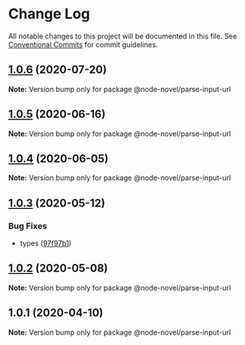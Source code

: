 # Change Log

All notable changes to this project will be documented in this file.
See [Conventional Commits](https://conventionalcommits.org) for commit guidelines.

## [1.0.6](https://github.com/bluelovers/ws-rest/compare/@node-novel/parse-input-url@1.0.5...@node-novel/parse-input-url@1.0.6) (2020-07-20)

**Note:** Version bump only for package @node-novel/parse-input-url





## [1.0.5](https://github.com/bluelovers/ws-rest/compare/@node-novel/parse-input-url@1.0.4...@node-novel/parse-input-url@1.0.5) (2020-06-16)

**Note:** Version bump only for package @node-novel/parse-input-url





## [1.0.4](https://github.com/bluelovers/ws-rest/compare/@node-novel/parse-input-url@1.0.3...@node-novel/parse-input-url@1.0.4) (2020-06-05)

**Note:** Version bump only for package @node-novel/parse-input-url





## [1.0.3](https://github.com/bluelovers/ws-rest/compare/@node-novel/parse-input-url@1.0.2...@node-novel/parse-input-url@1.0.3) (2020-05-12)


### Bug Fixes

* types ([97f97b1](https://github.com/bluelovers/ws-rest/commit/97f97b1ef461c1e46893b1d2df329782e0e9a8da))





## [1.0.2](https://github.com/bluelovers/ws-rest/compare/@node-novel/parse-input-url@1.0.1...@node-novel/parse-input-url@1.0.2) (2020-05-08)

**Note:** Version bump only for package @node-novel/parse-input-url





## 1.0.1 (2020-04-10)

**Note:** Version bump only for package @node-novel/parse-input-url
